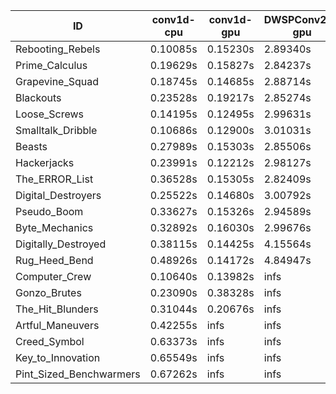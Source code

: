 |ID|conv1d-cpu|conv1d-gpu|DWSPConv2D-gpu|gemm-gpu|avg|
|-|-|-|-|-|-|
|Rebooting_Rebels|0.10085s|0.15230s|2.89340s|1.70811s|1.21366s|
|Prime_Calculus|0.19629s|0.15827s|2.84237s|1.70398s|1.22523s|
|Grapevine_Squad|0.18745s|0.14685s|2.88714s|1.73353s|1.23874s|
|Blackouts|0.23528s|0.19217s|2.85274s|1.70925s|1.24736s|
|Loose_Screws|0.14195s|0.12495s|2.99631s|1.78864s|1.26296s|
|Smalltalk_Dribble|0.10686s|0.12900s|3.01031s|1.89908s|1.28631s|
|Beasts|0.27989s|0.15303s|2.85506s|1.89064s|1.29466s|
|Hackerjacks|0.23991s|0.12212s|2.98127s|1.88696s|1.30756s|
|The_ERROR_List|0.36528s|0.15305s|2.82409s|1.89845s|1.31022s|
|Digital_Destroyers|0.25522s|0.14680s|3.00792s|1.91290s|1.33071s|
|Pseudo_Boom|0.33627s|0.15326s|2.94589s|1.92432s|1.33994s|
|Byte_Mechanics|0.32892s|0.16030s|2.99676s|1.95669s|1.36067s|
|Digitally_Destroyed|0.38115s|0.14425s|4.15564s|2.44729s|1.78208s|
|Rug_Heed_Bend|0.48926s|0.14172s|4.84947s|4.32209s|2.45063s|
|Computer_Crew|0.10640s|0.13982s|infs|4.41504s|infs|
|Gonzo_Brutes|0.23090s|0.38328s|infs|4.35709s|infs|
|The_Hit_Blunders|0.31044s|0.20676s|infs|1.91728s|infs|
|Artful_Maneuvers|0.42255s|infs|infs|4.41934s|infs|
|Creed_Symbol|0.63373s|infs|infs|4.41625s|infs|
|Key_to_Innovation|0.65549s|infs|infs|4.45831s|infs|
|Pint_Sized_Benchwarmers|0.67262s|infs|infs|4.41812s|infs|
